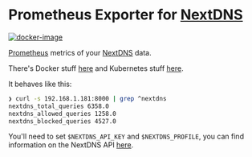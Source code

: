 # Prometheus Exporter for [NextDNS](https://nexdns.io)

[![docker-image](https://github.com/mamercad/nextdns-prometheus-exporter/actions/workflows/docker-image.yml/badge.svg)](https://github.com/mamercad/nextdns-prometheus-exporter/actions/workflows/docker-image.yml)

[Prometheus](https://prometheus.io) metrics of your [NextDNS](https://nexdns.io) data.

There's Docker stuff [here](./docker) and Kubernetes stuff [here](./kubernetes).

It behaves like this:

```bash
❯ curl -s 192.168.1.181:8000 | grep ^nextdns
nextdns_total_queries 6358.0
nextdns_allowed_queries 1258.0
nextdns_blocked_queries 4527.0
```

You'll need to set `$NEXTDNS_API_KEY` and `$NEXTDNS_PROFILE`, you can find information on the NextDNS API [here](https://nextdns.github.io/api/).
